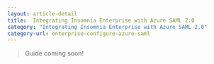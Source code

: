 ```yaml
---
layout: article-detail
title:  Integrating Insomnia Enterprise with Azure SAML 2.0
category: "Integrating Insomnia Enterprise with Azure SAML 2.0"
category-url: enterprise-configure-azure-saml
---
```


> Guide coming soon!
